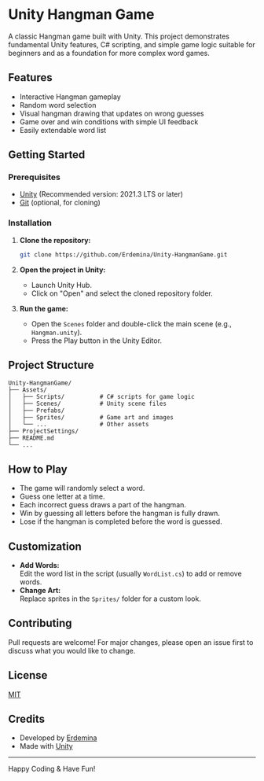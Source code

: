 # Unity Hangman Game

A classic Hangman game built with Unity. This project demonstrates fundamental Unity features, C# scripting, and simple game logic suitable for beginners and as a foundation for more complex word games.

## Features

- Interactive Hangman gameplay
- Random word selection
- Visual hangman drawing that updates on wrong guesses
- Game over and win conditions with simple UI feedback
- Easily extendable word list

## Getting Started

### Prerequisites

- [Unity](https://unity.com/) (Recommended version: 2021.3 LTS or later)
- [Git](https://git-scm.com/) (optional, for cloning)

### Installation

1. **Clone the repository:**
   ```bash
   git clone https://github.com/Erdemina/Unity-HangmanGame.git
   ```
2. **Open the project in Unity:**
   - Launch Unity Hub.
   - Click on "Open" and select the cloned repository folder.

3. **Run the game:**
   - Open the `Scenes` folder and double-click the main scene (e.g., `Hangman.unity`).
   - Press the Play button in the Unity Editor.

## Project Structure

```
Unity-HangmanGame/
├── Assets/
│   ├── Scripts/          # C# scripts for game logic
│   ├── Scenes/           # Unity scene files
│   ├── Prefabs/
│   ├── Sprites/          # Game art and images
│   └── ...               # Other assets
├── ProjectSettings/
├── README.md
└── ...
```

## How to Play

- The game will randomly select a word.
- Guess one letter at a time.
- Each incorrect guess draws a part of the hangman.
- Win by guessing all letters before the hangman is fully drawn.
- Lose if the hangman is completed before the word is guessed.

## Customization

- **Add Words:**  
  Edit the word list in the script (usually `WordList.cs`) to add or remove words.
- **Change Art:**  
  Replace sprites in the `Sprites/` folder for a custom look.

## Contributing

Pull requests are welcome! For major changes, please open an issue first to discuss what you would like to change.

## License

[MIT](LICENSE)

## Credits

- Developed by [Erdemina](https://github.com/Erdemina)
- Made with [Unity](https://unity.com/)

---
Happy Coding & Have Fun!
